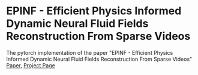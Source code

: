 # EPINF - Efficient Physics Informed Dynamic Neural Fluid Fields Reconstruction From Sparse Videos
The pytorch implementation of the paper "EPINF - Efficient Physics Informed Dynamic Neural Fluid Fields Reconstruction From Sparse Videos"
[Paper](https://i.xayah.me/publications/EPINF/static/pdfs/[0310v3]Efficient%20Physics%20Informed%20Dynamic%20Neural%20Fluid%20Fields%20Reconstruction%20From%20Sparse%20Videos.pdf), [Project Page](https://i.xayah.me/publications/EPINF/)
